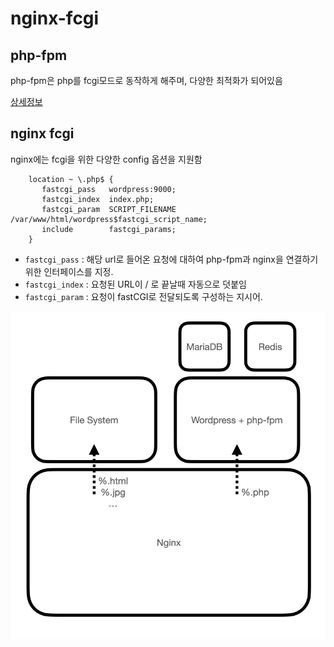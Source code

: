 # nginx-fcgi

## php-fpm

php-fpm은 php를 fcgi모드로 동작하게 해주며, 다양한 최적화가 되어있음

[상세정보](https://opentutorials.org/module/384/4332)

## nginx fcgi

nginx에는 fcgi을 위한 다양한 config 옵션을 지원함

```
    location ~ \.php$ {
       fastcgi_pass   wordpress:9000;
       fastcgi_index  index.php;
       fastcgi_param  SCRIPT_FILENAME  /var/www/html/wordpress$fastcgi_script_name;
       include        fastcgi_params;
    }
```

- `fastcgi_pass` : 해당 url로 들어온 요청에 대하여 php-fpm과 nginx을 연결하기 위한 인터페이스를 지정. 
- `fastcgi_index` : 요청된 URL이 / 로 끝날때 자동으로 덧붙임
- `fastcgi_param` : 요청이 fastCGI로 전달되도록 구성하는 지시어.

![nginx fcgi](/image/fcgi-with-nginx.jpeg)